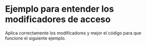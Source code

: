 # Ejemplo para entender los modificadores de acceso

Aplica correctamente los modificadores y mejor el código para que funcione el siguiente ejemplo.
